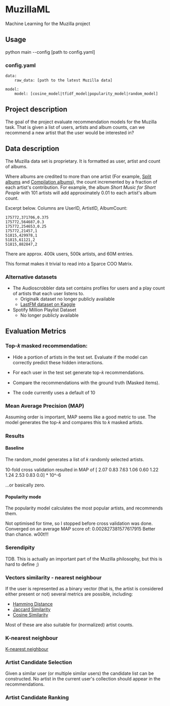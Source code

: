# MuzillaML
Machine Learning for the Muzilla project

## Usage
python main --config [path to config.yaml]

### config.yaml

    data:
        raw_data: [path to the latest Muzilla data]

    model:
        model: [cosine_model|tfidf_model|popularity_model|random_model]

## Project description

The goal of the project evaluate recommendation models for the Muzilla task.
That is given a list of users, artists and album counts, can we recommend a new artist that the user would be interested in?  


## Data description

The Muzilla data set is proprietary. It is formatted as user, artist and count of albums.

Where albums are credited to more than one artist 
(For example, [Split albums](https://en.wikipedia.org/wiki/Split_album) and [Compilation albums](https://en.wikipedia.org/wiki/Compilation_album)), 
the count incremented by a fraction of each artist's contribution. 
For example, the album _Short Music for Short People_ with 101 artists will add approximately 0.01 to each artist's album count.   

Excerpt below. Columns are UserID, ArtistID, AlbumCount:

    175772,371706,0.375
    175772,564687,0.3
    175772,254653,0.25
    175772,21457,1
    51815,429978,1
    51815,61121,2
    51815,882847,2

There are approx. 400k users, 500k artists, and 60M entries.

This format makes it trivial to read into a Sparce COO Matrix.

### Alternative datasets

- The Audioscrobbler data set contains profiles for users and a play count of artists that each user listens to.
  - Originalk dataset no longer publicly available 
  - [LastFM dataset on Kaggle](https://www.kaggle.com/datasets/harshal19t/lastfm-dataset)
- Spotify Million Playlist Dataset
  - No longer publicly available

## Evaluation Metrics

### Top-𝑘 masked recommendation:
 - Hide a portion of artists in the test set. Evaluate if the model can correctly predict these hidden interactions.
 - For each user in the test set generate top-𝑘 recommendations. 
 - Compare the recommendations with the ground truth (Masked items).

 - The code currently uses a default of 10

### Mean Average Precision (MAP)

Assuming order is important, MAP seems like a good metric to use.
The model generates the top-𝑘 and compares this to 𝑘 masked artists.

### Results

#### Baseline
The random_model generates a list of 𝑘 randomly selected artists.

10-fold cross validation resulted in MAP of [ 
2.07 
0.83
7.63
1.06
0.60
1.22
1.24
2.53
0.83
0.0] * 10^-6

...or basically zero.

#### Popularity mode

The popularity model calculates the most popular artists, and recommends them.

Not optimised for time, so I stopped before cross validation was done. Converged on an average MAP score of: 0.002827381577617915
Better than chance. w00t!!!



### Serendipity 

TDB. This is actually an important part of the Muzilla philosophy, but this is hard to define ;)

### Vectors similarity - nearest neighbour

If the user is represented as a binary vector (that is, the artist is considered either present or not) several metrics are possible, including:

- [Hamming Distance](https://en.wikipedia.org/wiki/Hamming_distance)
- [Jaccard Similarity](https://en.wikipedia.org/wiki/Jaccard_index)
- [Cosine Similarity](https://en.wikipedia.org/wiki/Cosine_similarity)

Most of these are also suitable for (normalized) artist counts. 

### K-nearest neighbour

[K-nearest neighbour](https://en.wikipedia.org/wiki/K-nearest_neighbors_algorithm)

### Artist Candidate Selection

Given a similar user (or multiple similar users) the candidate list can be constructed. 
No artist in the current user's collection should appear in the recommendations. 

### Artist Candidate Ranking

